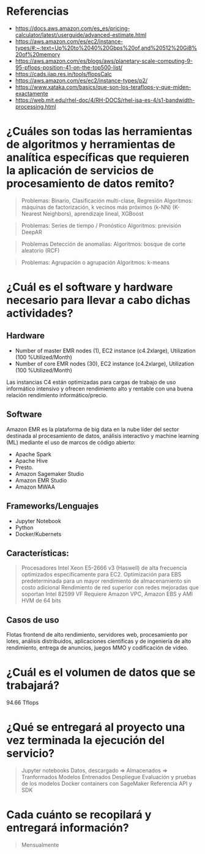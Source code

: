 # Referencias
- https://docs.aws.amazon.com/es_es/pricing-calculator/latest/userguide/advanced-estimate.html
- https://aws.amazon.com/es/ec2/instance-types/#:~:text=Up%20to%2040%20Gbps%20of,and%20512%20GiB%20of%20memory
- https://aws.amazon.com/es/blogs/aws/planetary-scale-computing-9-95-pflops-position-41-on-the-top500-list/
- https://cads.iiap.res.in/tools/flopsCalc
- https://aws.amazon.com/es/ec2/instance-types/p2/
- https://www.xataka.com/basics/que-son-los-teraflops-y-que-miden-exactamente
- https://web.mit.edu/rhel-doc/4/RH-DOCS/rhel-isa-es-4/s1-bandwidth-processing.html

# ¿Cuáles son todas las herramientas de algoritmos y herramientas de analítica específicas que requieren la aplicación de servicios de procesamiento de datos remito?

> Problemas:  Binario, Clasificación multi-clase, Regresión
Algoritmos:  máquinas de factorización,  k vecinos más próximos (k-NN) (K-Nearest Neighbors), aprendizaje lineal, XGBoost

> Problemas: Series de tiempo / Pronóstico
Algoritmos: previsión DeepAR

> Problemas Detección de anomalías: 
Algoritmos: bosque de corte aleatorio (RCF)

> Problemas: Agrupación o agrupación
Algoritmos: k-means


# ¿Cuál es el software y hardware necesario para llevar a cabo dichas actividades?

## Hardware
- Number of master EMR nodes (1), EC2 instance (c4.2xlarge), Utilization (100 %Utilized/Month)
- Number of core EMR nodes (30), EC2 instance (c4.2xlarge), Utilization (100 %Utilized/Month)

Las instancias C4 están optimizadas para cargas de trabajo de uso informático intensivo y ofrecen rendimiento alto y rentable con una buena relación rendimiento informático/precio.

## Software
Amazon EMR es la plataforma de big data en la nube líder del sector destinada al procesamiento de datos, análisis interactivo y machine learning (ML) mediante el uso de marcos de código abierto: 
- Apache Spark
- Apache Hive 
- Presto.
- Amazon Sagemaker Studio
- Amazon EMR Studio
- Amazon MWAA

## Frameworks/Lenguajes
- Jupyter Notebook
- Python
- Docker/Kubernets

## Características:

> Procesadores Intel Xeon E5-2666 v3 (Haswell) de alta frecuencia optimizados específicamente para EC2.
> Optimización para EBS predeterminada para un mayor rendimiento de almacenamiento sin costo adicional
> Rendimiento de red superior con redes mejoradas que soportan Intel 82599 VF
> Requiere Amazon VPC, Amazon EBS y AMI HVM de 64 bits

## Casos de uso

Flotas frontend de alto rendimiento, servidores web, procesamiento por lotes, análisis distribuidos, aplicaciones científicas y de ingeniería de alto rendimiento, entrega de anuncios, juegos MMO y codificación de video.


# ¿Cuál es el volumen de datos que se trabajará?

94.66 Tflops 


# ¿Qué se entregará al proyecto una vez terminada la ejecución del servicio?
> Jupyter notebooks
> Datos, descargado => Almacenados => Tranformados
> Modelos Entrenados
> Despliegue
> Evaluación y pruebas de los modelos
> Docker containers con SageMaker
> Referencia API y SDK


# Cada cuánto se recopilará y entregará información?
> Mensualmente